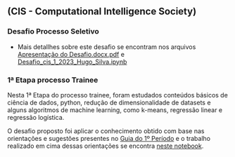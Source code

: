 ## (CIS - Computational Intelligence Society)

### Desafio Processo Seletivo

- Mais detallhes sobre este desafio se encontram nos arquivos [Apresentação do Desafio.docx.pdf](./CIS/Desafio%20Proceso%20Seletivo/Apresenta%C3%A7%C3%A3o%20do%20Desafio.docx.pdf) e [Desafio_cis_1_2023_Hugo_Silva.ipynb](./Desafio%20Proceso%20Seletivo/Desafio_cis_1_2023_Hugo_Silva.ipynb)

### 1ª Etapa processo Trainee

Nesta 1ª Etapa do processo trainee, foram estudados conteúdos básicos de ciência de dados, python, redução de dimensionalidade de datasets e alguns algoritmos de machine learning, como k-means, regressão linear e regressão logística.

O desafio proposto foi aplicar o conhecimento obtido com base nas orientações e sugestões presentes no [Guia do 1º Período](./CIS/Trainee/1%C2%BA%20Per%C3%ADodo/Trainee%20-%201%C2%BA%20Per%C3%ADodo.pdf) e o trabalho realizado em cima dessas orientações se encontra [neste notebook](./Trainee/1%C2%BA%20Per%C3%ADodo/notebook.ipynb).


